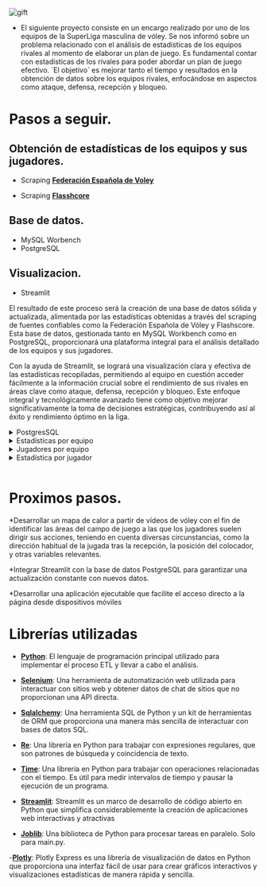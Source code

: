 ![gift](https://github.com/AlejandroCasna/VoleyStats-Pro/blob/1eb0d8a03e27a9dd85e3ac775496432f4e1b106f/Imagen/VoleyStats-Pro.gif)

* El siguiente proyecto consiste en un encargo realizado por uno de los equipos de la SuperLiga masculina de vóley. 
Se nos informó sobre un problema relacionado con el análisis de estadísticas de los equipos rivales al momento de elaborar un plan de juego. Es fundamental contar con estadísticas de los rivales para poder abordar un plan de juego efectivo. 
`El objetivo´ es mejorar tanto el tiempo y resultados en la obtención de datos sobre los equipos rivales, enfocándose en aspectos como ataque, defensa, recepción y bloqueo.


# Pasos a seguir.

## Obtención de estadísticas de los equipos y sus jugadores.
* Scraping [**Federación Española de Voley**](https://www.rfevb.com/)

* Scraping [**Flasshcore**](https://www.flashscore.es/)

## Base de datos.
* MySQL Worbench
* PostgreSQL

## Visualizacion.
* Streamlit

El resultado de este proceso será la creación de una base de datos sólida y actualizada, alimentada por las estadísticas obtenidas a través del scraping de fuentes confiables como la Federación Española de Vóley y Flashscore. Esta base de datos, gestionada tanto en MySQL Workbench como en PostgreSQL, proporcionará una plataforma integral para el análisis detallado de los equipos y sus jugadores.

Con la ayuda de Streamlit, se logrará una visualización clara y efectiva de las estadísticas recopiladas, permitiendo al equipo en cuestión acceder fácilmente a la información crucial sobre el rendimiento de sus rivales en áreas clave como ataque, defensa, recepción y bloqueo. Este enfoque integral y tecnológicamente avanzado tiene como objetivo mejorar significativamente la toma de decisiones estratégicas, contribuyendo así al éxito y rendimiento óptimo en la liga.

<details>
<summary>PostgresSQL</summary>
<br>
  
![diagrama](https://github.com/AlejandroCasna/VoleyStats-Pro/blob/1eb0d8a03e27a9dd85e3ac775496432f4e1b106f/Imagen/ERG_posgreSQL.png)
</details>



<details>
<summary>Estadísticas por equipo</summary>
<br>

![diagrama](https://github.com/AlejandroCasna/VoleyStats-Pro/blob/078e70a18fb0b569cd32bb23924ab0881668f3cd/Imagen/stats_equipo.png)
</details>

<details>
<summary>Jugadores por equipo</summary>
<br>

![diagrama](https://github.com/AlejandroCasna/VoleyStats-Pro/blob/078e70a18fb0b569cd32bb23924ab0881668f3cd/Imagen/jugadores_quipo.png)
</details>

<details>
<summary>Estadística por jugador</summary>

![diagrama](https://github.com/AlejandroCasna/VoleyStats-Pro/blob/078e70a18fb0b569cd32bb23924ab0881668f3cd/Imagen/stats_jugador.png)
</details>
<br>


# Proximos pasos.

*Desarrollar un mapa de calor a partir de vídeos de vóley con el fin de identificar las áreas del campo de juego a las que los jugadores suelen dirigir sus acciones, teniendo en cuenta diversas circunstancias, como la dirección habitual de la jugada tras la recepción, la posición del colocador, y otras variables relevantes.

*Integrar Streamlit con la base de datos PostgreSQL para garantizar una actualización constante con nuevos datos.

*Desarrollar una aplicación ejecutable que facilite el acceso directo a la página desde dispositivos móviles

# Librerías utilizadas

- [**Python**](https://www.python.org):  El lenguaje de programación principal utilizado para implementar el proceso ETL y llevar a cabo el análisis.

- [**Selenium**](https://www.selenium.dev/documentation/): Una herramienta de automatización web utilizada para interactuar con sitios web y obtener datos de chat de sitios que no proporcionan una API directa.

- [**Sqlalchemy**](https://docs.sqlalchemy.org/en/20/): Una herramienta SQL de Python y un kit de herramientas de ORM que proporciona una manera más sencilla de interactuar con bases de datos SQL.

- [**Re**](https://docs.python.org/3/library/re.html): Una librería en Python para trabajar con expresiones regulares, que son patrones de búsqueda y coincidencia de texto. 

- [**Time**](https://docs.python.org/3/library/time.html): Una librería en Python para trabajar con operaciones relacionadas con el tiempo. Es útil para medir intervalos de tiempo y pausar la ejecución de un programa.

- [**Streamlit**](https://streamlit.io/): Streamlit es un marco de desarrollo de código abierto en Python que simplifica considerablemente la creación de aplicaciones web interactivas y atractivas

- [**Joblib**](https://joblib.readthedocs.io/en/stable/): Una biblioteca de Python para procesar tareas en paralelo. Solo para main.py.

-[**Plotly**](https://plotly.com/python/plotly-express/): Plotly Express es una librería de visualización de datos en Python que proporciona una interfaz fácil de usar para crear gráficos interactivos y visualizaciones estadísticas de manera rápida y sencilla.